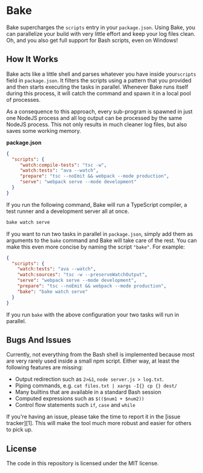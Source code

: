 Bake
====

Bake supercharges the `scripts` entry in your `package.json`. Using Bake, you
can parallelize your build with very little effort and keep your log files
clean. Oh, and you also get full support for Bash scripts, even on Windows!

## How It Works

Bake acts like a little shell and parses whatever you have inside your`scripts`
field in `package.json`. It filters the scripts using a pattern that you
provided and then starts executing the tasks in parallel. Whenever Bake runs
itself during this process, it will catch the command and spawn it in a local 
pool of processes.

As a consequence to this approach, every sub-program is spawned in just one
NodeJS process and all log output can be processed by the same NodeJS process.
This not only results in much cleaner log files, but also saves some working
memory.

**package.json**
```json
{
  "scripts": {
     "watch:compile-tests": "tsc -w",
     "watch:tests": "ava --watch",
     "prepare": "tsc --noEmit && webpack --mode production",
     "serve": "webpack serve --mode development"
  }
}
```

If you run the following command, Bake will run a TypeScript compiler, a test
runner and a development server all at once.

```sh
bake watch serve
```

If you want to run two tasks in parallel in `package.json`, simply add them as
arguments to the `bake` command and Bake will take care of the rest. You can
make this even more concise by naming the script `"bake"`.  For example:

```json
{
  "scripts": {
    "watch:tests": "ava --watch",
    "watch:sources": "tsc -w --preserveWatchOutput",
    "serve": "webpack serve --mode development",
    "prepare": "tsc --noEmit && webpack --mode production",
    "bake": "bake watch serve"
  }
}
```

If you run `bake` with the above configuration your two tasks will run in parallel.

## Bugs And Issues

Currently, not everything from the Bash shell is implemented because most are
very rarely used inside a small npm script. Either way, at least the following
features are missing:

 - Output redirection such as `2>&1`, `node server.js > log.txt`.
 - Piping commands, e.g. `cat files.txt | xargs -I{} cp {} dest/`
 - Many builtins that are available in a standard Bash session
 - Computed expressions such as `$(($num1 + $num2))`
 - Control flow statements such `if`, `case` and `while`

If you're having an issue, please take the time to report it in the [issue
tracker][1]. This will make the tool much more robust and easier for others to
pick up.

## License

The code in this repository is licensed under the MIT license.

